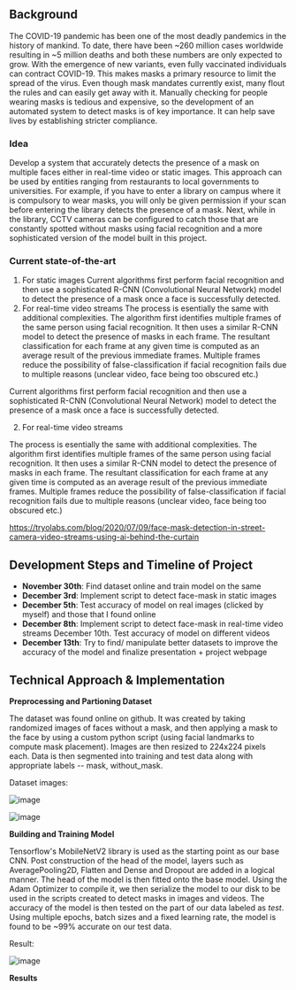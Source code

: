 ## Background

The COVID-19 pandemic has been one of the most deadly pandemics in the history of mankind. To date, there have been ~260 million cases worldwide resulting in ~5 million deaths and both these numbers are only expected to grow. With the emergence of new variants, even fully vaccinated individuals can contract COVID-19. This makes masks a primary resource to limit the spread of the virus. Even though mask mandates currently exist, many flout the rules and can easily get away with it. Manually checking for people wearing masks is tedious and expensive, so the development of an automated system to detect masks is of key importance. It can help save lives by establishing stricter compliance. 

### Idea

Develop a system that accurately detects the presence of a mask on multiple faces either in real-time video or static images. This approach can be used by entities ranging from restaurants to local governments to universities. For example, if you have to enter a library on campus where it is compulsory to wear masks, you will only be given permission if your scan before entering the library detects the presence of a mask. Next, while in the library, CCTV cameras can be configured to catch those that are constantly spotted without masks using facial recognition and a more sophisticated version of the model built in this project. 

### Current state-of-the-art

1. For static images
Current algorithms first perform facial recognition and then use a sophisticated R-CNN (Convolutional Neural Network) model to detect the presence of a mask once a face is successfully detected. 
2. For real-time video streams
The process is esentially the same with additional complexities. The algorithm first identifies multiple frames of the same person using facial recognition. It then uses a similar R-CNN model to detect the presence of masks in each frame. The resultant classification for each frame at any given time is computed as an average result of the previous immediate frames. Multiple frames reduce the possibility of false-classification if facial recognition fails due to multiple reasons (unclear video, face being too obscured etc.)

Current algorithms first perform facial recognition and then use a sophisticated R-CNN (Convolutional Neural Network) model to detect the presence of a mask once a face is successfully detected. 

2. For real-time video streams

The process is esentially the same with additional complexities. The algorithm first identifies multiple frames of the same person using facial recognition. It then uses a similar R-CNN model to detect the presence of masks in each frame. The resultant classification for each frame at any given time is computed as an average result of the previous immediate frames. Multiple frames reduce the possibility of false-classification if facial recognition fails due to multiple reasons (unclear video, face being too obscured etc.)

https://tryolabs.com/blog/2020/07/09/face-mask-detection-in-street-camera-video-streams-using-ai-behind-the-curtain

## Development Steps and Timeline of Project

- **November 30th**: Find dataset online and train model on the same
- **December 3rd**: Implement script to detect face-mask in static images
- **December 5th**: Test accuracy of model on real images (clicked by myself) and those that I found online
- **December 8th**: Implement script to detect face-mask in real-time video streams December 10th. Test accuracy of model on different videos
- **December 13th**: Try to find/ manipulate better datasets to improve the accuracy of the model and finalize presentation + project webpage

## Technical Approach & Implementation

**Preprocessing and Partioning Dataset**

The dataset was found online on github. It was created by taking randomized images of faces without a mask, and then applying a mask to the face by using a custom python script (using facial landmarks to compute mask placement).
Images are then resized to 224x224 pixels each. Data is then segmented into training and test data along with appropriate labels -- mask, without_mask. 

Dataset images: 

![image](https://user-images.githubusercontent.com/47380917/146492299-ded2f308-19ab-438b-a702-f93451638965.png)

![image](https://user-images.githubusercontent.com/47380917/146492321-e953f5dd-eaf3-4259-a001-73810475651e.png)

**Building and Training Model**

Tensorflow's MobileNetV2 library is used as the starting point as our base CNN. Post construction of the head of the model, layers such as AveragePooling2D, Flatten and Dense and Dropout are added in a logical manner. The head of the model is then fitted onto the base model. Using the Adam Optimizer to compile it, we then serialize the model to our disk to be used in the scripts created to detect masks in images and videos. 
The accuracy of the model is then tested on the part of our data labeled as _test_. Using multiple epochs, batch sizes and a fixed learning rate, the model is found to be ~99% accurate on our test data. 

Result:

![image](https://user-images.githubusercontent.com/47380917/146493010-22ed9f22-0995-4d53-bf37-82e62d5eab95.png)

**Results**
